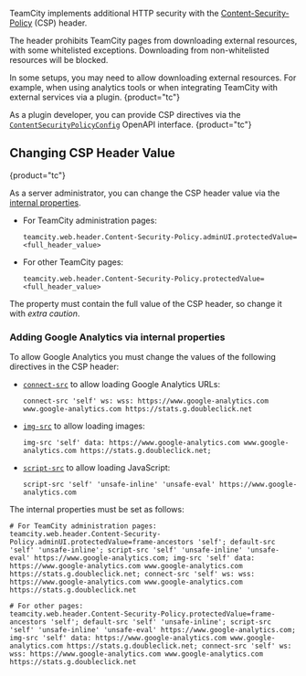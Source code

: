 [//]: # (title: Content Security Policy in TeamCity)
[//]: # (auxiliary-id: Content Security Policy in TeamCity)

TeamCity implements additional HTTP security with the [Content-Security-Policy](https://content-security-policy.com/) (CSP) header. 

The header prohibits TeamCity pages from downloading external resources, with some whitelisted exceptions. Downloading from non-whitelisted resources will be blocked.

In some setups, you may need to allow downloading external resources. For example, when using analytics tools or when integrating TeamCity with external services via a plugin.
{product="tc"}

As a plugin developer, you can provide CSP directives via the [`ContentSecurityPolicyConfig`](http://javadoc.jetbrains.net/teamcity/openapi/current/jetbrains/buildServer/web/ContentSecurityPolicyConfig.html) OpenAPI interface.
{product="tc"}

## Changing CSP Header Value
{product="tc"}

As a server administrator, you can change the CSP header value via the [internal properties](configuring-teamcity-server-startup-properties.md#TeamCity+internal+properties).

* For TeamCity administration pages:   
    ```Plain Text
    teamcity.web.header.Content-Security-Policy.adminUI.protectedValue=<full_header_value>
 
    ```
* For other TeamCity pages:   
    ```Plain Text
    teamcity.web.header.Content-Security-Policy.protectedValue=<full_header_value>
 
    ```

<note>

The property must contain the full value of the CSP header, so change it with _extra caution_.

</note>

### Adding Google Analytics via internal properties

To allow Google Analytics you must change the values of the following directives in the CSP header:

* [`connect-src`](https://developer.mozilla.org/en-US/docs/Web/HTTP/Headers/Content-Security-Policy/connect-src) to allow loading Google Analytics URLs:

     ```Resource
     connect-src 'self' ws: wss: https://www.google-analytics.com www.google-analytics.com https://stats.g.doubleclick.net
  
     ```
 
* [`img-src`](https://developer.mozilla.org/en-US/docs/Web/HTTP/Headers/Content-Security-Policy/img-src) to allow loading images:   
     ```Resource
     img-src 'self' data: https://www.google-analytics.com www.google-analytics.com https://stats.g.doubleclick.net;
  
     ```
 
* [`script-src`](https://developer.mozilla.org/en-US/docs/Web/HTTP/Headers/Content-Security-Policy/script-src) to allow loading JavaScript:   

     ```Resource
     script-src 'self' 'unsafe-inline' 'unsafe-eval' https://www.google-analytics.com
  
     ```

The internal properties must be set as follows:

```Resource
# For TeamCity administration pages:
teamcity.web.header.Content-Security-Policy.adminUI.protectedValue=frame-ancestors 'self'; default-src 'self' 'unsafe-inline'; script-src 'self' 'unsafe-inline' 'unsafe-eval' https://www.google-analytics.com; img-src 'self' data: https://www.google-analytics.com www.google-analytics.com https://stats.g.doubleclick.net; connect-src 'self' ws: wss: https://www.google-analytics.com www.google-analytics.com https://stats.g.doubleclick.net

# For other pages:
teamcity.web.header.Content-Security-Policy.protectedValue=frame-ancestors 'self'; default-src 'self' 'unsafe-inline'; script-src 'self' 'unsafe-inline' 'unsafe-eval' https://www.google-analytics.com; img-src 'self' data: https://www.google-analytics.com www.google-analytics.com https://stats.g.doubleclick.net; connect-src 'self' ws: wss: https://www.google-analytics.com www.google-analytics.com https://stats.g.doubleclick.net

```